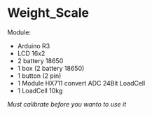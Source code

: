 # Weight_Scale
Module:
- Arduino R3
- LCD 16x2
- 2 battery 18650
- 1 box (2 battery 18650)
- 1 button (2 pin)
- 1 Module HX711 convert ADC 24Bit LoadCell
- 1 LoadCell 10kg

*Must calibrate before you wanto to use it*
